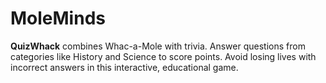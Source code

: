 # MoleMinds
**QuizWhack** combines Whac-a-Mole with trivia. Answer questions from categories like History and Science to score points. Avoid losing lives with incorrect answers in this interactive, educational game.
